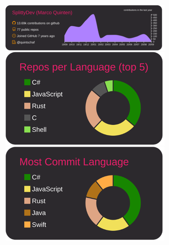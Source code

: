 ![img1]
![img2]
![img3]

<!-- Links -->

[img1]: https://raw.githubusercontent.com/SplittyDev/splittydev/master/profile-summary-card-output/monokai/0-profile-details.svg
[img2]: https://raw.githubusercontent.com/SplittyDev/splittydev/master/profile-summary-card-output/monokai/1-repos-per-language.svg
[img3]: https://raw.githubusercontent.com/SplittyDev/splittydev/master/profile-summary-card-output/monokai/2-most-commit-language.svg
